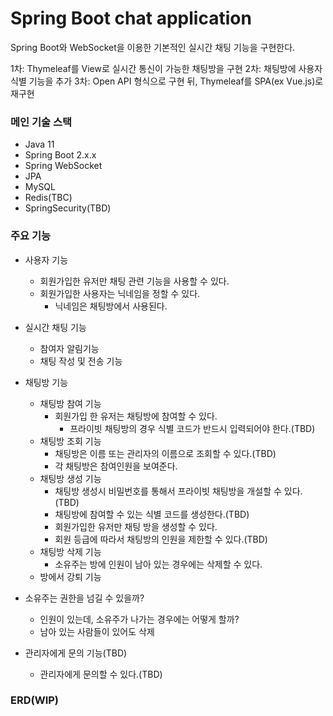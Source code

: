 # Spring Boot chat application

Spring Boot와 WebSocket을 이용한 기본적인 실시간 채팅 기능을 구현한다.

1차: Thymeleaf를 View로 실시간 통신이 가능한 채팅방을 구현
2차: 채팅방에 사용자 식별 기능을 추가
3차: Open API 형식으로 구현 뒤, Thymeleaf를 SPA(ex Vue.js)로 재구현

### 메인 기술 스택

- Java 11
- Spring Boot 2.x.x
- Spring WebSocket
- JPA
- MySQL
- Redis(TBC)
- SpringSecurity(TBD)

### 주요 기능

- 사용자 기능
    - 회원가입한 유저만 채팅 관련 기능을 사용할 수 있다.
    - 회원가입한 사용자는 닉네임을 정할 수 있다.
        - 닉네임은 채팅방에서 사용된다.
- 실시간 채팅 기능
    - 참여자 알림기능
    - 채팅 작성 및 전송 기능
- 채팅방 기능
    - 채팅방 참여 기능
        - 회원가입 한 유저는 채팅방에 참여할 수 있다.
            - 프라이빗 채팅방의 경우 식별 코드가 반드시 입력되어야 한다.(TBD)
    - 채팅방 조회 기능
        - 채팅방은 이름 또는 관리자의 이름으로 조회할 수 있다.(TBD)
        - 각 채팅방은 참여인원을 보여준다.
    - 채팅방 생성 기능
        - 채팅방 생성시 비밀번호를 통해서 프라이빗 채팅방을 개설할 수 있다.(TBD)
        - 채팅방에 참여할 수 있는 식별 코드를 생성한다.(TBD)
        - 회원가입한 유저만 채팅 방을 생성할 수 있다.
        - 회원 등급에 따라서 채팅방의 인원을 제한할 수 있다.(TBD)
    - 채팅방 삭제 기능
        - 소유주는 방에 인원이 남아 있는 경우에는 삭제할 수 있다.
    - 방에서 강퇴 기능

- 소유주는 권한을 넘길 수 있을까?
    - 인원이 있는데, 소유주가 나가는 경우에는 어떻게 할까?
    - 남아 있는 사람들이 있어도 삭제

- 관리자에게 문의 기능(TBD)
    - 관리자에게 문의할 수 있다.(TBD)

### ERD(WIP)
